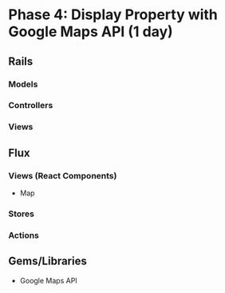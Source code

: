 # Phase 4: Display Property with Google Maps API (1 day)

## Rails
### Models

### Controllers

### Views

## Flux
### Views (React Components)
* Map

### Stores

### Actions

## Gems/Libraries
* Google Maps API
